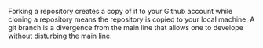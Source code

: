 Forking a repository creates a copy of it to your Github account while cloning a repository means the repository is copied to your local machine.
A git branch is a divergence from the main line that allows one to develope without disturbing the main line.
